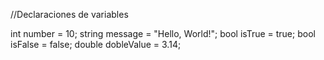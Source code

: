 //Declaraciones de variables

int number = 10;
string message = "Hello, World!";
bool isTrue = true;
bool isFalse = false;
double dobleValue = 3.14;
















